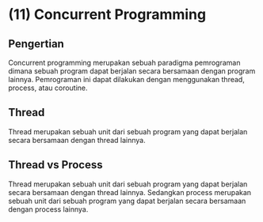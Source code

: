 # (11) Concurrent Programming

## Pengertian 
Concurrent programming merupakan sebuah paradigma pemrograman dimana sebuah program dapat berjalan secara bersamaan dengan program lainnya. Pemrograman ini dapat dilakukan dengan menggunakan thread, process, atau coroutine.

## Thread
Thread merupakan sebuah unit dari sebuah program yang dapat berjalan secara bersamaan dengan thread lainnya.

## Thread vs Process
Thread merupakan sebuah unit dari sebuah program yang dapat berjalan secara bersamaan dengan thread lainnya. Sedangkan process merupakan sebuah unit dari sebuah program yang dapat berjalan secara bersamaan dengan process lainnya.
